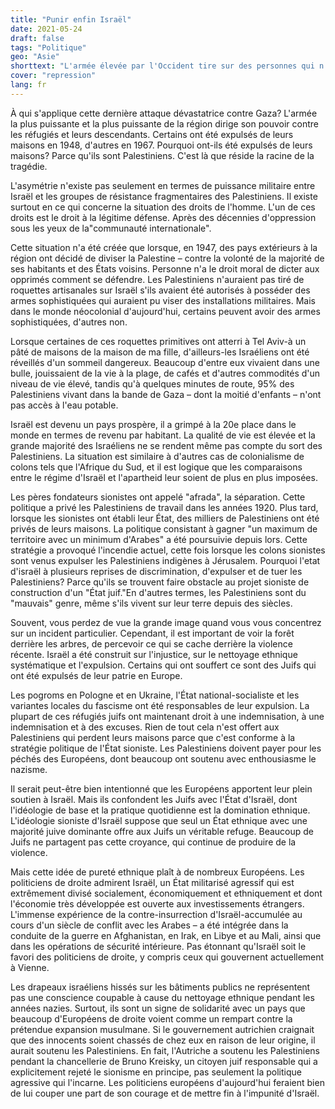```yaml
---
title: "Punir enfin Israël"
date: 2021-05-24
draft: false
tags: "Politique"
geo: "Asie"
shorttext: "L'armée élevée par l'Occident tire sur des personnes qui n'ont pas de système d'armes. Si une chose m'arrivait, je le ferai moi-même."
cover: "repression"
lang: fr
---
```


À qui s'applique cette dernière attaque dévastatrice contre Gaza? L'armée la plus puissante et la plus puissante de la région dirige son pouvoir contre les réfugiés et leurs descendants. Certains ont été expulsés de leurs maisons en 1948, d'autres en 1967. Pourquoi ont-ils été expulsés de leurs maisons? Parce qu'ils sont Palestiniens. C'est là que réside la racine de la tragédie.

L'asymétrie n'existe pas seulement en termes de puissance militaire entre Israël et les groupes de résistance fragmentaires des Palestiniens. Il existe surtout en ce qui concerne la situation des droits de l'homme. L'un de ces droits est le droit à la légitime défense. Après des décennies d'oppression sous les yeux de la"communauté internationale".

Cette situation n'a été créée que lorsque, en 1947, des pays extérieurs à la région ont décidé de diviser la Palestine – contre la volonté de la majorité de ses habitants et des États voisins. Personne n'a le droit moral de dicter aux opprimés comment se défendre. Les Palestiniens n'auraient pas tiré de roquettes artisanales sur Israël s'ils avaient été autorisés à posséder des armes sophistiquées qui auraient pu viser des installations militaires. Mais dans le monde néocolonial d'aujourd'hui, certains peuvent avoir des armes sophistiquées, d'autres non.

Lorsque certaines de ces roquettes primitives ont atterri à Tel Aviv-à un pâté de maisons de la maison de ma fille, d'ailleurs-les Israéliens ont été réveillés d'un sommeil dangereux. Beaucoup d'entre eux vivaient dans une bulle, jouissaient de la vie à la plage, de cafés et d'autres commodités d'un niveau de vie élevé, tandis qu'à quelques minutes de route, 95% des Palestiniens vivant dans la bande de Gaza – dont la moitié d'enfants – n'ont pas accès à l'eau potable.

Israël est devenu un pays prospère, il a grimpé à la 20e place dans le monde en termes de revenu par habitant.  La qualité de vie est élevée et la grande majorité des Israéliens ne se rendent même pas compte du sort des Palestiniens. La situation est similaire à d'autres cas de colonialisme de colons tels que l'Afrique du Sud, et il est logique que les comparaisons entre le régime d'Israël et l'apartheid leur soient de plus en plus imposées.

Les pères fondateurs sionistes ont appelé "afrada", la séparation. Cette politique a privé les Palestiniens de travail dans les années 1920. Plus tard, lorsque les sionistes ont établi leur État, des milliers de Palestiniens ont été privés de leurs maisons. La politique consistant à gagner "un maximum de territoire avec un minimum d'Arabes" a été poursuivie depuis lors. Cette stratégie a provoqué l'incendie actuel, cette fois lorsque les colons sionistes sont venus expulser les Palestiniens indigènes à Jérusalem. Pourquoi l'etat d'israël à plusieurs reprises de discrimination, d'expulser et de tuer les Palestiniens? Parce qu'ils se trouvent faire obstacle au projet sioniste de construction d'un "État juif."En d'autres termes, les Palestiniens sont du "mauvais" genre, même s'ils vivent sur leur terre depuis des siècles.

Souvent, vous perdez de vue la grande image quand vous vous concentrez sur un incident particulier. Cependant, il est important de voir la forêt derrière les arbres, de percevoir ce qui se cache derrière la violence récente. Israël a été construit sur l'injustice, sur le nettoyage ethnique systématique et l'expulsion. Certains qui ont souffert ce sont des Juifs qui ont été expulsés de leur patrie en Europe.

Les pogroms en Pologne et en Ukraine, l'État national-socialiste et les variantes locales du fascisme ont été responsables de leur expulsion. La plupart de ces réfugiés juifs ont maintenant droit à une indemnisation, à une indemnisation et à des excuses. Rien de tout cela n'est offert aux Palestiniens qui perdent leurs maisons parce que c'est conforme à la stratégie politique de l'État sioniste. Les Palestiniens doivent payer pour les péchés des Européens, dont beaucoup ont soutenu avec enthousiasme le nazisme.

Il serait peut-être bien intentionné que les Européens apportent leur plein soutien à Israël. Mais ils confondent les Juifs avec l'État d'Israël, dont l'idéologie de base et la pratique quotidienne est la domination ethnique. L'idéologie sioniste d'Israël suppose que seul un État ethnique avec une majorité juive dominante offre aux Juifs un véritable refuge. Beaucoup de Juifs ne partagent pas cette croyance, qui continue de produire de la violence.

Mais cette idée de pureté ethnique plaît à de nombreux Européens. Les politiciens de droite admirent Israël, un État militarisé agressif qui est extrêmement divisé socialement, économiquement et ethniquement et dont l'économie très développée est ouverte aux investissements étrangers. L'immense expérience de la contre-insurrection d'Israël-accumulée au cours d'un siècle de conflit avec les Arabes – a été intégrée dans la conduite de la guerre en Afghanistan, en Irak, en Libye et au Mali, ainsi que dans les opérations de sécurité intérieure. Pas étonnant qu'Israël soit le favori des politiciens de droite, y compris ceux qui gouvernent actuellement à Vienne.

Les drapeaux israéliens hissés sur les bâtiments publics ne représentent pas une conscience coupable à cause du nettoyage ethnique pendant les années nazies. Surtout, ils sont un signe de solidarité avec un pays que beaucoup d'Européens de droite voient comme un rempart contre la prétendue expansion musulmane. Si le gouvernement autrichien craignait que des innocents soient chassés de chez eux en raison de leur origine, il aurait soutenu les Palestiniens. En fait, l'Autriche a soutenu les Palestiniens pendant la chancellerie de Bruno Kreisky, un citoyen juif responsable qui a explicitement rejeté le sionisme en principe, pas seulement la politique agressive qui l'incarne. Les politiciens européens d'aujourd'hui feraient bien de lui couper une part de son courage et de mettre fin à l'impunité d'Israël.
